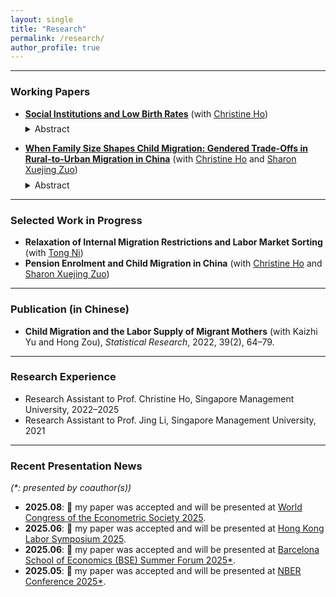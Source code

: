 ```yaml
---
layout: single
title: "Research"
permalink: /research/
author_profile: true
---
```



------
### Working Papers
- [**Social Institutions and Low Birth Rates**](https://yutao-wang-econ.github.io/files/JMP_YutaoWANG.pdf) (with [Christine Ho](https://sites.google.com/site/christineho5))
   <!--
  <br /><span style="color: black;"><sub>_Presentations: ESWC 2025, Hong Kong Labor Symposium, NBER—Fertility and Declining Population Growth in High-Income Countries 2025\*, Barcelona School of Economics Summer Forum—Income Dynamics and the Family 2025\*, SEHO 2024, RUC-GLO 2024 Conference, ESAM 2024, SMU Applied Micro Workshop 2024, SMU Seminar Series 2024, Australian National University\*, University of Sydney\*, Institute of Fiscal Studies\*, KU Leuven\*, IE University\*, Bocconi University\*, Economic Demography Workshop (EDW) 2025\*._</sub></span> <br />
  -->
  <!---
    **<span style="color: #a60000;"> (New Draft!)</span>**
  --->
    <p style="margin-top: -0.45em;"></p>
  <details>
   <summary>Abstract</summary>
      We document three cross-sectional stylized facts on labor supply and family formation. First, female labor force participation (FLFP) and total fertility rates (TFRs) are much lower in Eastern societies compared to Western economies. Second, labor hours and the gender pay gap are much higher in the East than in the West. Third, parents invest more on schooling in Eastern societies compared to Western economies. To account for these features, we develop and estimate a rich heterogeneous-agent model with endogenous marriage, fertility, labor supply, and time and money investment in children. Estimates using data from South Korea and the United States highlight the importance of gender norms and long work hours practices in driving down FLFP while child quality mores drive down fertility in South Korea. Our results suggest that a multi-pronged policy approach or reductions in the gender pay gap may help boost both FLFP and fertility in East Asia. <!--- <br /><span style="color: black;"><sub>Presentations: SEHO 2024, RUC-GLO 2024 Conference, ESAM 2024, Australian National University*, University of Sydney*.</sub></span><br /> --->
   </details>
   <!-- Medium skip -->
  <!---
     <span style="color: #006692;">Conference Presentations :</span> SEHO 2024.
  --->
  <!--- [Draft (Coming soon)](#Buttons){: .btn--research} [Slides (Coming soon)](#Buttons){: .btn--research}
  <a href="" target="_blank" rel="noopener noreferrer">
  <i class="fas fa-file-pdf"></i> Draft (Coming soon)</a>
  <a href="" target="_blank" rel="noopener noreferrer">
  <i class="fas fa-file-powerpoint"></i> Slides (Coming soon)</a>
   --->
 
- [**When Family Size Shapes Child Migration: Gendered Trade-Offs in Rural-to-Urban Migration in China**](https://yutao-wang-econ.github.io/files/Ho,%20Wang,%20and%20Zuo%20(2024)%20Family%20Size%20and%20Child%20Migration.pdf) (with [Christine Ho](https://sites.google.com/site/christineho5) and [Sharon Xuejing Zuo](https://sites.google.com/site/sharonxuejingzuo/home))
   <!--
  <br /><span style="color: black;"><sub>_Presentations: AMES 2024 (Hangzhou), AMES 2024 (Ho Chi Minh)\*, SMU Applied Micro Workshop 2023, AMES 2023 (Beijing)*, AMES 2023 (Singapore), CCER Summer Institute*, MWIEDC 2023*, RES 2023*, SEHO 2023*, Exeter Diversity and Human Capital Workshop*, GLO Global Conference 2022, Fudan Forum of Public Economics and Policy, Hamilton\*, SMU Brownbag Workshop Series 2022, Fordham\*, Jinan IESR\*, Southampton\*, and University of Macau\*._</sub></span> <br />
  -->
  <!---
    **<span style="color: #a60000;"> (New Draft!)</span>**
  --->
    <p style="margin-top: -0.45em;"></p>
   <details>   
   <summary>Abstract</summary>
     We investigate how family size shapes child migration in China, where most rural families have at least two children, and nearly 50% of children have migrant parents. We propose a model showing that, conditional on family size, boys and girls are equally likely to migrate with parents to cities. However, in societies with strong son preference, daughters' migration may still be constrained as they tend to have more siblings, and larger families are more likely to leave all children behind. Using a nationwide sample of adult migrant households with children born after China's ban on ultrasound-based prenatal sex screening, we test these predictions with a twin-based instrumental variable strategy. We find that an additional sibling reduces the likelihood of a daughter migrating by 12.5 percentage points, while sons remain unaffected. These effects are more pronounced under stricter migration restrictions. The results are robust to extensive sensitivity checks, including bounding family size effects by relaxing the exclusion restriction. Our findings reveal that ostensibly gender-neutral migration constraints can create gendered trade-offs in rural-to-urban child migration, driven by family size and son-biased fertility preferences. This study provides novel evidence on a unique measure of parental investment in children, shedding light on how gender inequality may stem from indirect gender discrimination in contexts with strict migration policies. <!--- <br /><span style="color: #006692;"><sub>Presentations: AMES 2024 (Ho Chi Minh)*, AMES 2024 (Hangzhou), AASLE 2023, AMES 2023 (Beijing)*, AMES 2023 (Singapore), CCER Summer Institute*, MWIEDC 2023*, RES 2023*, SEHO 2023*, Exeter Diversity and Human Capital Workshop*, GLO Global Conference 2022, Fordham*, Fudan, Hamilton*, Jinan IESR*, SMU, Southampton*, and University of Macau*.</sub></span> <br /> --->
   </details>
   <!-- Medium skip -->

   <!---
   <span style="color: #006692;">Conference Presentations (\*: presented by coauthors):</span> AMES 2024 (Ho Chi Minh)\*, AMES 2024 (Hangzhou), AASLE 2023, AMES 2023 (Beijing)\*, AMES 2023 (Singapore), CCER Summer Institute\*, MWIEDC 2023\*, RES 2023\*, SEHO 2023\*, Exeter Diversity and Human Capital Workshop\*, GLO Global Conference 2022.
  --->

  <!--- [Draft <span style="color: #a60000;"> New Draft!</span>](#Buttons){: .btn--research} [Slides (Coming soon)](#Buttons){: .btn--research} 
  <a href="https://Yutao-Wang-Econ.github.io/files/Ho, Wang, and Zuo (2024) Family Size and Child Migration.pdf" target="_blank" rel="noopener noreferrer">
  <i class="fas fa-file-pdf"></i> Draft</a>
  <a href="" target="_blank" rel="noopener noreferrer">
  <i class="fas fa-file-powerpoint"></i> Slides (Coming soon)</a>
  --->
  <!---  <i class="fas fa-file-pdf"></i> Draft <span style="color: #a60000;"> (New!)</span></a>  --->
  




------
### Selected Work in Progress
- **Relaxation of Internal Migration Restrictions and Labor Market Sorting** (with [Tong Ni](https://tong-ni.github.io/))
- **Pension Enrolment and Child Migration in China**
  (with [Christine Ho](https://sites.google.com/site/christineho5) and [Sharon Xuejing Zuo](https://sites.google.com/site/sharonxuejingzuo/home))  

------
### Publication (in Chinese)
- **Child Migration and the Labor Supply of Migrant Mothers** (with Kaizhi Yu and Hong Zou), _Statistical Research_, 2022, 39(2), 64–79.

<!-- [**Child Migration and the Labor Supply of Migrant Mothers**] (https://d.wanfangdata.com.cn/periodical/tongjyj202202005) (with Kaizhi Yu and Hong Zou), _Statistical Research_ (in Chinese, 统计研究), 2022, 39(2), 64–79.

  <br /><span style="color: black;"><sub>_Research brief is selected for inclusion in the government information of the National Bureau of Statistics of China._</sub></span> <br /> 
    <p style="margin-top: -0.45em;"></p>  
   <details>
   <summary>Abstract</summary>
     We examine the causal effects of preschool child migration on female migrants' labor force participation (FLFP) and their working hours. Utilizing data from the China Migrant Dynamic Survey and leveraging community-level variations in average child migration rates, we find that child migration significantly reduces both FLFP and hours worked among female migrants. These results remain robust across various checks, including relaxing the exclusion restriction with bound estimators and using alternative instruments. Further heterogeneous analyses reveal that the negative impact of child migration diminishes when access to outsourced formal childcare is available. In contrast, grandparent-provided childcare has a negligible effect on alleviating the consequences of child migration. Moreover, we provide suggestive evidence that the caregiving burden on grandparents adversely affects their health, thereby offsetting potential positive effects on female labor supply. Our findings suggest that enhancing access to formal childcare, such as daycare centers, may effectively alleviate these negative effects.
   </details>
-->
------
### Research Experience
- Research Assistant to Prof. Christine Ho, Singapore Management University, 2022–2025
- Research Assistant to Prof. Jing Li, Singapore Management University, 2021

------
### Recent Presentation News
_(\*: presented by coauthor(s))_
- **2025.08**: 🎉 my paper was accepted and will be presented at [World Congress of the Econometric Society 2025](https://www.econometricsociety.org/regional-activities/schedule/2025/08/18/2025-World-Congress-Seoul-Korea).
- **2025.06**: 🎉 my paper was accepted and will be presented at [Hong Kong Labor Symposium 2025](https://www.hkubs.hku.hk/event/hong-kong-labor-symposium-2025/).
- **2025.06**: 🎉 my paper was accepted and will be presented at [Barcelona School of Economics (BSE) Summer Forum 2025\*](https://bse.eu/summer-forum/workshops/income-dynamics-family).
- **2025.05**: 🎉 my paper was accepted and will be presented at [NBER Conference 2025\*](https://www-nber-org.libproxy.smu.edu.sg/conferences/fertility-and-declining-population-growth-high-income-countries-spring-2025).
